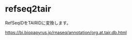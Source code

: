# refseq2tair
RefSeqIDをTAIRIDに変換します。

https://bi.biopapyrus.jp/rnaseq/annotation/org.at.tair.db.html
